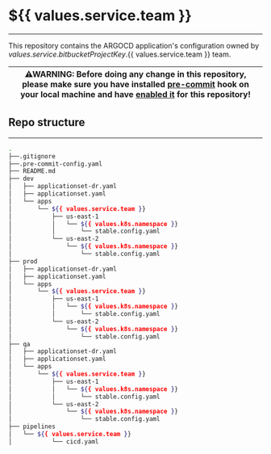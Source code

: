 # **${{ values.service.team }}**

---

This repository contains the ARGOCD application's configuration owned by ${{ values.service.bitbucketProjectKey }}.${{ values.service.team }} team.

| ⚠WARNING: Before doing any change in this repository, please make sure you have installed [pre-commit](https://pre-commit.com/#install) hook on your local machine and have [enabled it](https://pre-commit.com/#3-install-the-git-hook-scripts) for this repository! |
| --- |

## **Repo structure**

---

```bash
.
├──.gitignore
├──.pre-commit-config.yaml
├── README.md
├── dev
│   ├── applicationset-dr.yaml
│   ├── applicationset.yaml
│   └── apps
│       └── ${{ values.service.team }}
│           ├── us-east-1
│           │   └── ${{ values.k8s.namespace }}
│           │       └── stable.config.yaml
│           └── us-east-2
│               └── ${{ values.k8s.namespace }}
│                   └── stable.config.yaml
├── prod
│   ├── applicationset-dr.yaml
│   ├── applicationset.yaml
│   └── apps
│       └── ${{ values.service.team }}
│           ├── us-east-1
│           │   └── ${{ values.k8s.namespace }}
│           │       └── stable.config.yaml
│           └── us-east-2
│               └── ${{ values.k8s.namespace }}
│                   └── stable.config.yaml
├── qa
│   ├── applicationset-dr.yaml
│   ├── applicationset.yaml
│   └── apps
│       └── ${{ values.service.team }}
│           ├── us-east-1
│           │   └── ${{ values.k8s.namespace }}
│           │       └── stable.config.yaml
│           └── us-east-2
│               └── ${{ values.k8s.namespace }}
│                   └── stable.config.yaml
├── pipelines
│   └── ${{ values.service.team }}
│           └── cicd.yaml
```
